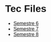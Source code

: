 <style>
@import url('https://fonts.googleapis.com/css2?family=Montserrat:wght@300;400&display=swap');

div {
    font-family: 'Montserrat', sans-serif;
    font-size: 16px;
    text-align: justify;
}

h2 {
    font-weight: lighter
}
</style>
<div>

# Tec Files
- [Semestre 6](./Semestre_6/INDEX.md)
- [Semestre 7](./Semestre_7/INDEX.md)
- [Semestre 8](./Semestre_8/INDEX.md)
</div>